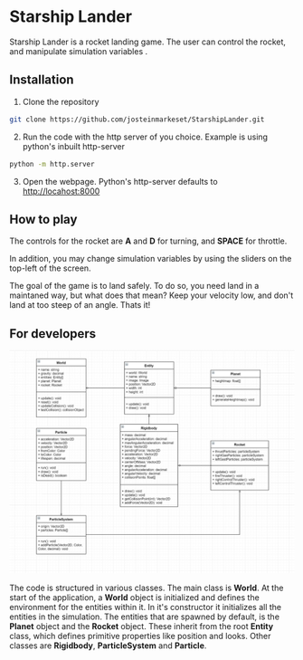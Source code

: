 # Starship Lander

Starship Lander is a rocket landing game. The user can control the rocket, and manipulate simulation variables
.
## Installation

1. Clone the repository

```bash
git clone https://github.com/josteinmarkeset/StarshipLander.git
```

2. Run the code with the http server of you choice. Example is using python's inbuilt http-server

```bash
python -m http.server
```

3. Open the webpage. Python's http-server defaults to [http://locahost:8000](http://locahost:8000)

## How to play

The controls for the rocket are **A** and **D** for turning, and **SPACE** for throttle.

In addition, you may change simulation variables by using the sliders on the top-left of the screen.

The goal of the game is to land safely. To do so, you need land in a maintaned way, but what does that mean?
Keep your velocity low, and don't land at too steep of an angle. Thats it!

## For developers
![alt text][logo]

[logo]: https://github.com/josteinmarkeset/StarshipLander/raw/master/resources/img/class_diagram.jpg "Class Diagram"

The code is structured in various classes. The main class is **World**. At the start of the application, a **World** object is initialized and defines the environment for the entities within it. In it's constructor it initializes all the entities in the simulation. The entities that are spawned by default, is the **Planet** object and the **Rocket** object. These inherit from the root **Entity** class, which defines primitive properties like position and looks. Other classes are **Rigidbody**, **ParticleSystem** and **Particle**.
